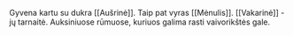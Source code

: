 Gyvena kartu su dukra [[Aušrinė]]. Taip pat vyras [[Mėnulis]]. [[Vakarinė]] - jų tarnaitė. Auksiniuose rūmuose, kuriuos galima rasti vaivorikštės gale.
